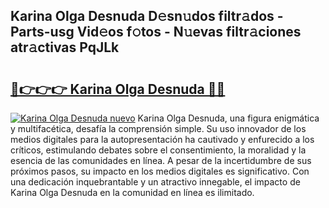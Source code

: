 ## Karina Olga Desnuda D𝚎sn𝚞dos filtr𝚊dos - Parts-usg Vid𝚎os f𝚘tos - N𝚞evas filtr𝚊ciones atr𝚊ctivas PqJLk

# <h2><a href="http://mb2ho0.tromn.icu/?c=Karina+Olga+Desnuda">🔗👉👉👉 Karina Olga Desnuda 🔗🔗</a></h2>

[![Karina Olga Desnuda nuevo](https://i.imgur.com/pEAQMta.gif)](http://mb2ho0.tromn.icu/?c=Karina+Olga+Desnuda)
Karina Olga Desnuda, una figura enigmática y multifacética, desafía la comprensión simple. Su uso innovador de los medios digitales para la autopresentación ha cautivado y enfurecido a los críticos, estimulando debates sobre el consentimiento, la moralidad y la esencia de las comunidades en línea. A pesar de la incertidumbre de sus próximos pasos, su impacto en los medios digitales es significativo. Con una dedicación inquebrantable y un atractivo innegable, el impacto de Karina Olga Desnuda en la comunidad en línea es ilimitado.
